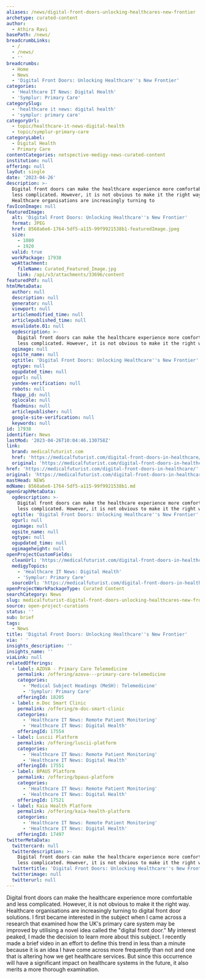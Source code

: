 ```yaml
---
aliases: /news/digital-front-doors-unlocking-healthcares-new-frontier
archetype: curated-content
author:
  - Athira Ravi
basePath: /news/
breadcrumbLinks:
  - /
  - /news/
  - ''
breadcrumbs:
  - Home
  - News
  - 'Digital Front Doors: Unlocking Healthcare''s New Frontier'
categories:
  - 'Healthcare IT News: Digital Health'
  - 'Symplur: Primary Care'
categorySlug:
  - 'healthcare it news: digital health'
  - 'symplur: primary care'
categoryUrl:
  - topic/healthcare-it-news-digital-health
  - topic/symplur-primary-care
categoryLabel:
  - Digital Health
  - Primary Care
contentCategories: netspective-medigy-news-curated-content
institution: null
offering: null
layOut: single
date: '2023-04-26'
description: >-
  Digital front doors can make the healthcare experience more comfortable and
  less complicated. However, it is not obvious to make it the right way.
  Healthcare organisations are increasingly turning to 
favIconImage: null
featuredImage:
  alt: 'Digital Front Doors: Unlocking Healthcare''s New Frontier'
  format: JPEG
  href: 8568a6e6-1764-5df5-a115-99f9921538b1-featuredImage.jpeg
  size:
    - 1080
    - 1920
  valid: true
  workPackage: 17938
  wpAttachment:
    fileName: Curated_Featured_Image.jpg
    link: /api/v3/attachments/33696/content
featuredPdf: null
htmlMetaData:
  author: null
  description: null
  generator: null
  viewport: null
  articlemodified_time: null
  articlepublished_time: null
  msvalidate.01: null
  ogdescription: >-
    Digital front doors can make the healthcare experience more comfortable and
    less complicated. However, it is not obvious to make it the right way.
  ogimage: null
  ogsite_name: null
  ogtitle: 'Digital Front Doors: Unlocking Healthcare''s New Frontier'
  ogtype: null
  ogupdated_time: null
  ogurl: null
  yandex-verification: null
  robots: null
  fbapp_id: null
  oglocale: null
  fbadmins: null
  articlepublisher: null
  google-site-verification: null
  keywords: null
id: 17938
identifier: News
lastMod: '2023-04-26T10:04:46.130758Z'
link:
  brand: medicalfuturist.com
  href: 'https://medicalfuturist.com/digital-front-doors-in-healthcare/'
  original: 'https://medicalfuturist.com/digital-front-doors-in-healthcare'
href: 'https://medicalfuturist.com/digital-front-doors-in-healthcare/'
original: 'https://medicalfuturist.com/digital-front-doors-in-healthcare'
mastHead: NEWS
mdName: 8568a6e6-1764-5df5-a115-99f9921538b1.md
openGraphMetaData:
  ogdescription: >-
    Digital front doors can make the healthcare experience more comfortable and
    less complicated. However, it is not obvious to make it the right way.
  ogtitle: 'Digital Front Doors: Unlocking Healthcare''s New Frontier'
  ogurl: null
  ogimage: null
  ogsite_name: null
  ogtype: null
  ogupdated_time: null
  ogimageheight: null
openProjectCustomFields:
  cleanUrl: 'https://medicalfuturist.com/digital-front-doors-in-healthcare/'
  medigyTopics:
    - 'Healthcare IT News: Digital Health'
    - 'Symplur: Primary Care'
  sourceUrl: 'https://medicalfuturist.com/digital-front-doors-in-healthcare'
openProjectWorkPackageType: Curated Content
searchCategory: News
slug: medicalfuturist-digital-front-doors-unlocking-healthcares-new-frontier
source: open-project-curations
status: ''
sub: brief
tags:
  - News
title: 'Digital Front Doors: Unlocking Healthcare''s New Frontier'
via: ' '
insights_description: ''
insights_name: ''
viaLink: null
relatedOfferings:
  - label: AZOVA - Primary Care Telemedicine
    permalink: /offering/azova---primary-care-telemedicine
    categories:
      - 'Medical Subject Headings (MeSH): Telemedicine'
      - 'Symplur: Primary Care'
    offeringId: 18205
  - label: m.Doc Smart Clinic
    permalink: /offering/m-doc-smart-clinic
    categories:
      - 'Healthcare IT News: Remote Patient Monitoring'
      - 'Healthcare IT News: Digital Health'
    offeringId: 17554
  - label: Luscii Platform
    permalink: /offering/luscii-platform
    categories:
      - 'Healthcare IT News: Remote Patient Monitoring'
      - 'Healthcare IT News: Digital Health'
    offeringId: 17551
  - label: BPAUS Platform
    permalink: /offering/bpaus-platform
    categories:
      - 'Healthcare IT News: Remote Patient Monitoring'
      - 'Healthcare IT News: Digital Health'
    offeringId: 17521
  - label: Kaia Health Platform
    permalink: /offering/kaia-health-platform
    categories:
      - 'Healthcare IT News: Remote Patient Monitoring'
      - 'Healthcare IT News: Digital Health'
    offeringId: 17497
twitterMetaData:
  twittercard: null
  twitterdescription: >-
    Digital front doors can make the healthcare experience more comfortable and
    less complicated. However, it is not obvious to make it the right way.
  twittertitle: 'Digital Front Doors: Unlocking Healthcare''s New Frontier'
  twitterimage: null
  twitterurl: null
---
```

<p>Digital front doors can make the healthcare experience more comfortable and less complicated. However, it is not obvious to make it the right way. Healthcare organisations are increasingly turning to digital front door solutions. I first became interested in the subject when I came across a research that examined how the UK's primary care system may be improved by utilising a novel idea called the "digital front door." My interest peaked, I made the decision to learn more about this subject. I recently made a brief video in an effort to define this trend in less than a minute because it is an idea I have come across more frequently than not and one that is altering how we get healthcare services. But since this occurrence will have a significant impact on healthcare systems in the future, it also merits a more thorough examination.</p>